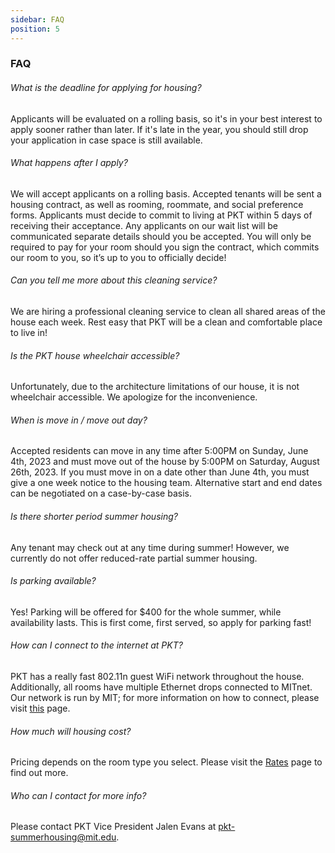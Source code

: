 ```yaml
---
sidebar: FAQ
position: 5
---
```

### FAQ

###### What is the deadline for applying for housing?

Applicants will be evaluated on a rolling basis, so it's in your best interest to apply sooner rather than later. If it's late in the year, you should still drop your application in case space is still available.

###### What happens after I apply?

We will accept applicants on a rolling basis. Accepted tenants will be sent a housing contract, as well as rooming, roommate, and social preference forms. Applicants must decide to commit to living at PKT within 5 days of receiving their acceptance. Any applicants on our wait list will be communicated separate details should you be accepted. You will only be required to pay for your room should you sign the contract, which commits our room to you, so it’s up to you to officially decide!

###### Can you tell me more about this cleaning service?

We are hiring a professional cleaning service to clean all shared areas of the house each week. Rest easy that PKT will be a clean and comfortable place to live in!

###### Is the PKT house wheelchair accessible?

Unfortunately, due to the architecture limitations of our house, it is not wheelchair accessible. We apologize for the inconvenience.

###### When is move in / move out day?

Accepted residents can move in any time after 5:00PM on Sunday, June 4th, 2023 and must move out of the house by 5:00PM on Saturday, August 26th, 2023.  If you must move in on a date other than June 4th, you must give a one week notice to the housing team. Alternative start and end dates can be negotiated on a case-by-case basis.

###### Is there shorter period summer housing?

Any tenant may check out at any time during summer! However, we currently do not offer reduced-rate partial summer housing.

###### Is parking available?

Yes! Parking will be offered for $400 for the whole summer, while availability lasts. This is first come, first served, so apply for parking fast!

###### How can I connect to the internet at PKT?

PKT has a really fast 802.11n guest WiFi network throughout the house. Additionally, all rooms have multiple Ethernet drops connected to MITnet. Our network is run by MIT; for more information on how to connect, please visit [this](https://ist.mit.edu/network/netguests) page.

###### How much will housing cost?

Pricing depends on the room type you select. Please visit the [Rates](https://pkt.mit.edu/summer/rates/) page to find out more.

###### Who can I contact for more info?

Please contact PKT Vice President Jalen Evans at pkt-summerhousing@mit.edu.

